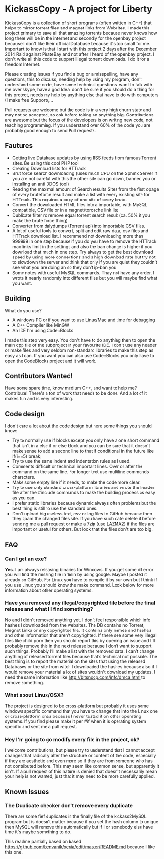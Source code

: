 KickassCopy - A project for Liberty
===================================

KickassCopy is a collection of short programs (often written in C++) that helps to mirror torrent files and magnet links from Websites.
I made this project primary to save all that amazing torrents because never knows how long there will be in the internet and secondly for the openbay project because I don't like their official Database because it's too small for me.
Important to know is that I start with this project 2 days after the December 2014 Raid against PirateBay and not after I heard of the openbay project. I don't write all this code to support illegal torrent downloads. I do it for a freedom Internet.

Please creating issues if you find a bug or a misspelling, have any questions, this to discuss, needing help by using my program, don't understand some code, have some technical questions, want to talk with me over skype, have a god Idea, don't be sure if you should do a thing for this protect, needs my help by anything else that have to do with computers (I make free Support),...

Pull requests are welcome but the code is in a very high churn state and may not be accepted, so ask before taking on anything big. Contributions are awesome but the focus of the developers is on writing new code, not teaching programming. If you understand over 60% of the code you are probably good enough to send Pull requests.

## Fautures
* Getting live Database updates by using RSS feeds from famous Torrent sites. Be using this cool PHP tool
* Creating Download lists for HTTrack
* Brut force search downloading (uses much CPU on the Sphinx Server if you are not careful with this the other site can go down, banned you or installing an anti DDOS tool)
* Reading the maximal amount of Search results Sites from the first opage of every bruteforce result and make a list with every existing site for HTTrack. This requires a copy of one site of every brute.
* Convert the downloaded HTML files into a importable, with MySQL compatible, CSV file or in a magnet/torcache link list
* Dublicate filter ro remove equal torrent search result (ca. 50% if you make the brute force thing)
* Converter from dalydumps (Torrent api) into importable CSV files.
* A lot of useful tools to convert, split and edit raw data, csv files and HTTrack download list. I recommend not downloading more than 999999 in one step because if you do you have to remove the HTTrack max links limit in the settings and also the ban change is higher if you download that much in one step. Try always to get the best download speed by using more connections and a high download rate but try not to slowdown the server and think that only if you are quiet they couldn’t see what you are doing an so they don’t ip-ban you.
* Some notes with useful MySQL commands. Thay not have any order. I wrote it nearly randomly into different files but you will maybe find what you want.

## Building
What do you use?
- A windows PC or if you want to use Linux/Mac and time for debugging
- A C++ Compiler like MinGW
- An IDE I'm using Code::Blocks

I made this step very easy. You don't have to do anything then to open the main cpp file of the subproject in your favourite IDE. I don't use any header or make files and very seldom non-standard libraries to make this step as easy as I can. If you want you can also use Code::Blocks you only have to open the CodeBlocks project and it will work.

## Contributors Wanted!
Have some spare time, know medium C++, and want to help me?
Contribute! There's a ton of work that needs to be done. And a lot of it makes fun and is very interesting.


## Code design
I don't care a lot about the code design but here some things you should know:
- Try to normally use if blocks except you only have a one short command that isn't in a else if or else block and you can be sure that it doesn't make sense  to add a second line to that if conditional in the future like if(i==5) break;
- Try to use the same indent and indentation rules as I used.
- Comments difficult or technical important lines. Over or after the command on the same line. For longer text use multiline commends characters.
- Make some empty line if it needs, to make the code more clear.
- Try to use only standard cross-platform libraries and wrote the header file after the #include commands to make the building process as easy as you can.
- I prefer static libraries because dynamic always often problems but the best thing is still to use the standard ones.
- Don't upload big useless text, csv or log files to GitHub because then they spam the changed files site. If you have such date delete it before sending me a pull request or make a 7zip (use LAZMA2) if the files are important or useful for others. But look that the files don't are too big.


## FAQ
### Can I get an exe?
**Yes**. I am always releasing binaries for Windows.
If you get some dll error you will find the missing file in 1min by using google. Maybe I posted it already on GitHub.
For Linux you have to compile it by our own but I think if you use Linux you should know the make command. Look below for more information about other operating systems.

### Have you removed any illegal/copyrighted file before the final release and what I I find something?
No and I didn't removed anything yet. I don't feel responsible which info hashes I downloaded from the websites. The DB contains no Torrent, Magnet Links or any copyrighted file. It contains only names and hashes and other information that aren’t copyrighted. If there see some very illegal files like child porn then you should report this by opening an issue and I'll probably remove this in the next release because I don’t want to support such things. Probably I’ll make a list with the removed data. I can’t change anything of released torrent files because that’s technical not possible. The best thing is to report the material on the sites that using the released Databases or the site from witch I downloaded the hashes because also if I would remove your material a lot of sites wouldn't download my updates. I need the same information like http://bitsnoop.com/info/dmca.html to remove something.

### What about Linux/OSX?
The project is designed to be cross-platform but probably it uses some windows specific command that you have to change that into the Linux one or cross-platform ones because I never tested it on other operating systems. If you find please make it per #if when it is operating system specific and sent me a pull request.

### Hey I'm going to go modify every file in the project, ok?
I welcome contributions, but please try to understand that I cannot accept
changes that radically alter the structure or content of the code, especially
if they are aesthetic and even more so if they are from someone who has not
contributed before. This may seem like common sense, but apparently it isn't.
If a pull request of this nature is denied that doesn't necessarily mean your
help is not wanted, just that it may need to be more carefully applied.


## Known Issues
### The Duplicate checker don't remove every duplicate
There are some fief duplicates in the finally file of the kickass2MySQL program but is doesn't matter because if you set the hash column to unique then MySQL will remove this automatically but if I or somebody else have time it's maybe something to do.

This readme partially based on based https://github.com/benvanik/xenia/edit/master/README.md because I like this one.
